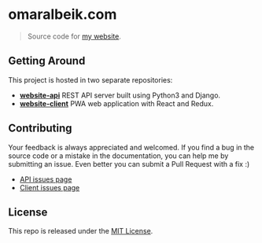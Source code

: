 # omaralbeik.com

> Source code for [my website](https://omaralbeik.com).

## Getting Around

This project is hosted in two separate repositories:

- [**website-api**](https://github.com/omaralbeik/website-api) REST API server built using Python3 and Django.
- [**website-client**](https://github.com/omaralbeik/website-client) PWA web application with React and Redux.

## Contributing

Your feedback is always appreciated and welcomed. If you find a bug in the source code or a mistake in the documentation, you can help me by submitting an issue. Even better you can submit a Pull Request with a fix :)

- [API issues page](https://github.com/omaralbeik/website-api/issues)
- [Client issues page](https://github.com/omaralbeik/website-client/issues)

## License

This repo is released under the [MIT License](LICENSE).
